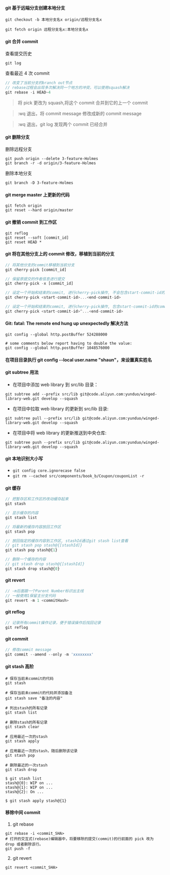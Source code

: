 #### git 基于远端分支创建本地分支

```
git checkout -b 本地分支名x origin/远程分支名x
```

```
git fetch origin 远程分支名x:本地分支名x
```

#### git 合并 commit

查看提交历史

```
git log
```

查看最近 4 次 commit

```js
// 改变了当前分支的branch out节点
// rebase过程会出现多次解决同一个地方的冲突，可以使用squash解决
git rebase -i HEAD~4
```

> 将 pick 更改为 squash,将这个 commit 合并到它的上一个 commit

> :wq 退出，将 commit message 修改成新的 commit message

> :wq 退出，git log 发现两个 commit 已经合并

#### git 删除分支

删除远程分支

```
git push origin --delete 3-feature-Holmes
git branch -r -d origin/3-feature-Holmes
```

删除本地分支

```
git branch -D 3-feature-Holmes
```

#### git merge master 上更新的代码

```
git fetch origin
git reset --hard origin/master
```

#### git 撤销 commit 到工作区

```
git reflog
git reset --soft [commit_id]
git reset HEAD *
```

#### git 将在其他分支上的 commit 修改，移植到当前的分支

```js
// 将其他分支的commit移植到当前分支
git cherry-pick [commit_id]

// 保留原提交的作者信息进行提交
git cherry-pick -x [commit_id]

// 设定一个开始和结束的commit, 进行cherry-pick操作, 不会包含start-commit-id的commit
git cherry-pick <start-commit-id>...<end-commit-id>

// 设定一个开始和结束的commit, 进行cherry-pick操作, 包含start-commit-id的commit
git cherry-pick <start-commit-id>^...<end-commit-id>
```

#### Git: fatal: The remote end hung up unexpectedly 解决方法

```
git config --global http.postBuffer 524288000

# some comments below report having to double the value:
git config --global http.postBuffer 1048576000
```

#### 在项目目录执行 git config --local user.name "shaun"，来设置真实姓名

#### git subtree 用法

- 在项目中添加 web library 到 src/lib 目录：

`git subtree add --prefix src/lib git@code.aliyun.com:yunduo/winged-library-web.git develop --squash`

- 在项目中拉取 web library 的更新到 src/lib 目录:

`git subtree pull --prefix src/lib git@code.aliyun.com:yunduo/winged-library-web.git develop --squash`

- 在项目中将 web library 的更新推送到中央仓库:

`git subtree push --prefix src/lib git@code.aliyun.com:yunduo/winged-library-web.git develop --squash`

#### git 本地识别大小写

- `git config core.ignorecase false`
- `git rm --cached src/components/book_b/Coupon/couponList -r`

#### git 缓存

```js
// 把暂存区和工作区的改动缓存起来
git stash

// 显示缓存的内容
git stash list

// 将最新的缓存内容放回工作区
git stash pop

// 放回指定的缓存内容到工作区, stashId通过git stash list查看
// git stash pop stash@{[stashId]}
git stash pop stash@{1}

// 删除一个缓存的内容
// git stash drop stash@{[stashId]}
git stash drop stash@{0}
```

#### git revert

```js
// -m后面跟一个Parent Number标识出主线
// 一般使用1保留主分支代码
git revert -m 1 <commitHash>
```

#### git reflog

```js
// 记录所有commit操作记录，便于错误操作后找回记录
git reflog
```

#### git commit

```js
// 修改commit message
git commit --amend --only -m 'xxxxxxxx'
```

#### git stash 高阶

```shell
# 保存当前未commit的代码
git stash

# 保存当前未commit的代码并添加备注
git stash save "备注的内容"

# 列出stash的所有记录
git stash list

# 删除stash的所有记录
git stash clear

# 应用最近一次的stash
git stash apply

# 应用最近一次的stash，随后删除该记录
git stash pop

# 删除最近的一次stash
git stash drop

$ git stash list
stash@{0}: WIP on ...
stash@{1}: WIP on ...
stash@{2}: On ...

$ git stash apply stash@{1}
```

#### 移除中间 commit

1. git rebase

```shell
git rebase -i <commit_SHA>
# 打开的交互式(rebase)编辑器中，将要移除的提交(commit)的行前面的 pick 改为 drop 或者删除该行。
git push -f
```

2. git revert

```shell
git revert <commit_SHA>
```
